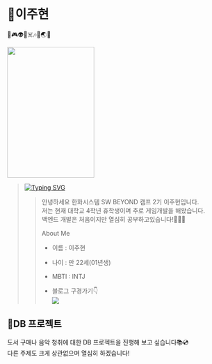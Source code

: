 # 👻이주현
🧸🎮👽💀☠️🎶🎸🌏🌈  

<img src = "https://i.pinimg.com/564x/02/92/79/0292793339ee5a1611cfdffd5c8ed1d2.jpg" width="200" height="300"/>

> [![Typing SVG](https://readme-typing-svg.demolab.com?font=Black+Han+Sans&pause=1000&color=F7B933&random=false&width=435&lines=%EC%95%88%EB%85%95%ED%95%98%EC%84%B8%EC%9A%94)](https://git.io/typing-svg)
>   > 안녕하세요 한화시스템 SW BEYOND 캠프 2기 이주현입니다.  
>   > 저는 현재 대학교 4학년 휴학생이며 주로 게임개발을 해왔습니다.  
>   > 백엔드 개발은 처음이지만 열심히 공부하고있습니다!💪💪💪  
>   > 
>   > About Me
>   > - 이름 : 이주현  
>   >- 나이 : 만 22세(01년생)  
>   > - MBTI : INTJ  
>   > 
>   >- 블로그 구경가기👇    
>   ><a href = "https://lib28.tistory.com/"><img src="https://img.shields.io/badge/Tistory-000000?style=flat-square&logo=tistory&logoColor=white"/></a>


💾DB 프로젝트 
-----
도서 구매나 음악 청취에 대한 DB 프로젝트을 진행해 보고 싶습니다📚💿  
다른 주제도 크게 상관없으며 열심히 하겠습니다!












